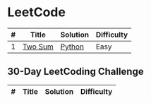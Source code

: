 # LeetCode
| # | Title | Solution | Difficulty |
|---| ----- | -------- | ---------- |
|1|[Two Sum](https://leetcode.com/problems/two-sum/) |[Python]()| Easy|

## 30-Day LeetCoding Challenge
| # | Title | Solution | Difficulty |
|---| ----- | -------- | ---------- |
